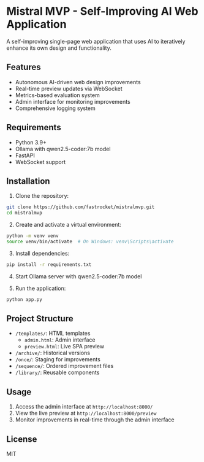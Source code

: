 # Mistral MVP - Self-Improving AI Web Application

A self-improving single-page web application that uses AI to iteratively enhance its own design and functionality.

## Features

- Autonomous AI-driven web design improvements
- Real-time preview updates via WebSocket
- Metrics-based evaluation system
- Admin interface for monitoring improvements
- Comprehensive logging system

## Requirements

- Python 3.9+
- Ollama with qwen2.5-coder:7b model
- FastAPI
- WebSocket support

## Installation

1. Clone the repository:
```bash
git clone https://github.com/fastrocket/mistralmvp.git
cd mistralmvp
```

2. Create and activate a virtual environment:
```bash
python -m venv venv
source venv/bin/activate  # On Windows: venv\Scripts\activate
```

3. Install dependencies:
```bash
pip install -r requirements.txt
```

4. Start Ollama server with qwen2.5-coder:7b model

5. Run the application:
```bash
python app.py
```

## Project Structure

- `/templates/`: HTML templates
  - `admin.html`: Admin interface
  - `preview.html`: Live SPA preview
- `/archive/`: Historical versions
- `/once/`: Staging for improvements
- `/sequence/`: Ordered improvement files
- `/library/`: Reusable components

## Usage

1. Access the admin interface at `http://localhost:8000/`
2. View the live preview at `http://localhost:8000/preview`
3. Monitor improvements in real-time through the admin interface

## License

MIT
